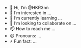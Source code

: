 - 👋 Hi, I’m @HKR3nn
- 👀 I’m interested in ...
- 🌱 I’m currently learning ...
- 💞️ I’m looking to collaborate on ...
- 📫 How to reach me ...
- 😄 Pronouns: ...
- ⚡ Fun fact: ...

<!---
HKR3nn/HKR3nn is a ✨ special ✨ repository because its `README.md` (this file) appears on your GitHub profile.
You can click the Preview link to take a look at your changes.
--->
